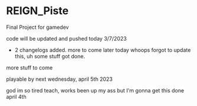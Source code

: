 # REIGN_Piste
 Final Project for gamedev
 
 code will be updated and pushed today 3/7/2023
 - 2 changelogs added. more to come later today
 whoops forgot to update this, uh some stuff got done. 
 
 more stuff to come
 
 playable by next wednesday, april 5th 2023
 
 god im so tired teach, works been up my ass but I'm gonna get this done april 4th
 
